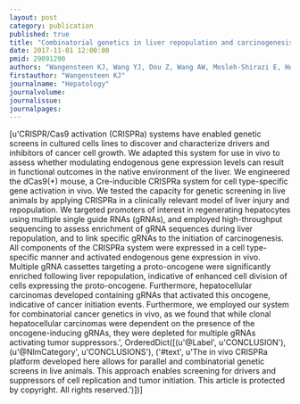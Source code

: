 ```yaml
---
layout: post
category: publication
published: true
title: "Combinatorial genetics in liver repopulation and carcinogenesis with a novel in vivo CRISPR activation platform."
date: 2017-11-01 12:00:00
pmid: 29091290
authors: "Wangensteen KJ, Wang YJ, Dou Z, Wang AW, Mosleh-Shirazi E, Horlbeck MA, Gilbert LA, Weissman JS, Berger SL, Kaestner KH"
firstauthor: "Wangensteen KJ"
journalname: "Hepatology"
journalvolume: 
journalissue: 
journalpages: 
---
```


[u'CRISPR/Cas9 activation (CRISPRa) systems have enabled genetic screens in cultured cells lines to discover and characterize drivers and inhibitors of cancer cell growth. We adapted this system for use in vivo to assess whether modulating endogenous gene expression levels can result in functional outcomes in the native environment of the liver. We engineered the dCas9(+) mouse, a Cre-inducible CRISPRa system for cell type-specific gene activation in vivo. We tested the capacity for genetic screening in live animals by applying CRISPRa in a clinically relevant model of liver injury and repopulation. We targeted promoters of interest in regenerating hepatocytes using multiple single guide RNAs (gRNAs), and employed high-throughput sequencing to assess enrichment of gRNA sequences during liver repopulation, and to link specific gRNAs to the initiation of carcinogenesis. All components of the CRISPRa system were expressed in a cell type-specific manner and activated endogenous gene expression in vivo. Multiple gRNA cassettes targeting a proto-oncogene were significantly enriched following liver repopulation, indicative of enhanced cell division of cells expressing the proto-oncogene. Furthermore, hepatocellular carcinomas developed containing gRNAs that activated this oncogene, indicative of cancer initiation events. Furthermore, we employed our system for combinatorial cancer genetics in vivo, as we found that while clonal hepatocellular carcinomas were dependent on the presence of the oncogene-inducing gRNAs, they were depleted for multiple gRNAs activating tumor suppressors.', OrderedDict([(u'@Label', u'CONCLUSION'), (u'@NlmCategory', u'CONCLUSIONS'), ('#text', u'The in vivo CRISPRa platform developed here allows for parallel and combinatorial genetic screens in live animals. This approach enables screening for drivers and suppressors of cell replication and tumor initiation. This article is protected by copyright. All rights reserved.')])]

